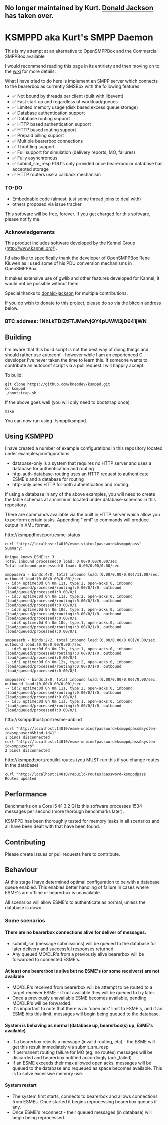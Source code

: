 ## No longer maintained by Kurt. [Donald Jackson](https://github.com/donald-jackson) has taken over.

# KSMPPD aka Kurt's SMPP Daemon

This is my attempt at an alternative to OpenSMPPBox and the Commercial SMPPBox available

I would recommend reading this page in its entiriety and then moving on to the [wiki](https://github.com/kneodev/ksmppd/wiki) for more details.

What I have tried to do here is implement an SMPP server which connects to the bearerbox as currently SMSBox with the following features:

* :white_check_mark: Not bound by threads per client (built with libevent) 
* :white_check_mark: Fast start up and regardless of workload/queues 
* :white_check_mark: Limited memory usage (disk based excess queue storage)
* :white_check_mark: Database authentication support 
* :white_check_mark: Database routing support 
* :white_check_mark: HTTP based authentication support
* :white_check_mark: HTTP based routing support
* :white_check_mark: Prepaid billing support
* :white_check_mark: Multiple bearerbox connections 
* :white_check_mark: Throttling support 
* :white_check_mark: Full support for simulation (delivery reports, MO, failures)
* :white_check_mark: Fully asynchronous 
* :white_check_mark: submit_sm_resp PDU's only provided once bearerbox or database has accepted storage 
* :white_check_mark: HTTP routers use a callback mechanism

### TO-DO
* Embeddable code (almost, just some thread joins to deal with)
* others proposed via issue tracker

This software will be free, forever. If you get charged for this software, please notify me.

### Acknowledgements

This product includes software developed by the Kannel Group (http://www.kannel.org/).

I'd also like to specifically thank the developer of OpenSMPPBox Rene Kluwen as I used some of his PDU conversion mechanisms in OpenSMPPBox.

It makes extensive use of gwlib and other features developed for Kannel, it would not be possible without them.

Special thanks to [donald-jackson](https://github.com/donald-jackson) for multiple contributions.

If you do wish to donate to this project, please do so via the bitcoin address below.

### BTC address: 1NhLkTDiZtFTJMefvjQY4pUWM3jD641jWN

## Building

I'm aware that this build script is not the best way of doing things and should rather use autoconf - however while I am an experienced C developer I've never taken the time to learn this. If someone wants to contribute an autoconf script via a pull request I will happily accept.

To build:

    git clone https://github.com/kneodev/ksmppd.git
    cd ksmppd
    ./bootstrap.sh

If the above goes well (you will only need to bootstrap once)

    make

You can now run using ./smpp/ksmppd.

## Using KSMPPD

I have created a number of example configurations in this repository located under examples/configurations

* database-only is a system that requires no HTTP server and uses a database for authentication and routing
* http-auth-database-routing uses an HTTP request to authenticate ESME's and a database for routing
* http-only uses HTTP for both authentication and routing.

If using a database in any of the above examples, you will need to create the table schemas at a minimum located under database-schemas in this repository.

There are commands available via the built in HTTP server which allow you to perform certain tasks. Appending ".xml" to commands will produce output in XML format.

http://ksmppdhost:port/esme-status

    curl "http://localhost:14010/esme-status?password=ksmppdpass"
    Summary: 

    Unique known ESME's: 3
    Total inbound processed:0 load: 0.00/0.00/0.00/sec
    Total outbound processed:0 load: 0.00/0.00/0.00/sec

    smppusera - binds:4/0, total inbound load:(0.00/0.00/0.00)/11.00/sec, outbound load:(0.00/0.00/0.00)/sec
    -- id:4 uptime:0d 0h 0m 11s, type:2, open-acks:0, inbound (load/queued/processed/routing):0.00/0/1/0, outbound (load/queued/processed):0.00/0/1
    -- id:3 uptime:0d 0h 0m 11s, type:2, open-acks:0, inbound (load/queued/processed/routing):0.00/0/1/0, outbound (load/queued/processed):0.00/0/1
    -- id:9 uptime:0d 0h 0m 10s, type:1, open-acks:0, inbound (load/queued/processed/routing):0.00/0/1/0, outbound (load/queued/processed):0.00/0/1
    -- id:8 uptime:0d 0h 0m 10s, type:1, open-acks:0, inbound (load/queued/processed/routing):0.00/0/1/0, outbound (load/queued/processed):0.00/0/1

    smppuserb - binds:2/2, total inbound load:(0.00/0.00/0.00)/0.00/sec, outbound load:(0.00/0.00/0.00)/sec
    -- id:0 uptime:0d 0h 0m 13s, type:1, open-acks:0, inbound (load/queued/processed/routing):0.00/0/1/0, outbound (load/queued/processed):0.00/0/1
    -- id:1 uptime:0d 0h 0m 12s, type:2, open-acks:0, inbound (load/queued/processed/routing):0.00/0/1/0, outbound (load/queued/processed):0.00/0/1

    smppuserc - binds:2/0, total inbound load:(0.00/0.00/0.00)/0.00/sec, outbound load:(0.00/0.00/0.00)/sec
    -- id:2 uptime:0d 0h 0m 11s, type:2, open-acks:0, inbound (load/queued/processed/routing):0.00/0/1/0, outbound (load/queued/processed):0.00/0/1
    -- id:5 uptime:0d 0h 0m 11s, type:1, open-acks:0, inbound (load/queued/processed/routing):0.00/0/1/0, outbound (load/queued/processed):0.00/0/1

http://ksmppdhost:port/esme-unbind

    curl "http://localhost:14010/esme-unbind?password=ksmppdpass&system-id=smppuserb&bind-id=1"
    1 binds disconnected
    curl "http://localhost:14010/esme-unbind?password=ksmppdpass&system-id=smppuserb"
    2 binds disconnected   

http://ksmppd:port/rebuild-routes (you MUST run this if you change routes in the database)

    curl "http://localhost:14010/rebuild-routes?password=ksmppdpass
    Routes updated

## Performance

Benchmarks on a Core i5 @ 3.2 GHz this software processes 1534 messages per second (more thorough benchmarks later). 

KSMPPD has been thoroughly tested for memory leaks in all scenarios and all have been dealt with that have been found.

## Contributing

Please create issues or pull requests here to contribute.

## Behaviour

At this stage I have determined optimal configuration to be with a database queue enabled. This enables better handling of failure in cases where ESME's are offline or bearerbox is unavailable.

All scenarios will allow ESME's to authenticate as normal, unless the database is down.

### Some scenarios

#### There are no bearerbox connections alive for deliver of messages.

* submit_sm (message submissions) will be queued to the database for later delivery and successful responses returned.
* Any queued MO/DLR's from a previously alive bearerbox will be forwarded to connected ESME's.

#### At least one bearerbox is alive but no ESME's (or some receivers) are not available
* MO/DLR's received from bearerbox will be attempt to be routed to a target receiver ESME - if not available they will be queued to try later.
* Once a previously unavailable ESME becomes available, pending MO/DLR's will be forwarded.
* It's important to note that there is an 'open ack' limit to ESME's, and if an ESME hits this limit, messages will begin being queued to the database.

#### System is behaving as normal (database up, bearerbox(s) up, ESME's available)
* If a bearerbox rejects a message (invalid routing, etc) - the ESME will get this result immediately via submit_sm_resp
* If permanent routing failure for MO (eg: no routes) messages will be discarded and bearerbox notified accordingly (ack_failed)
* If an ESME exceeds their max allowed open acks, messages will be queued to the database and requeued as space becomes available. This is to solve excessive memory use.

#### System restart
* The system first starts, connects to bearerbox and allows connections from ESMEs. Once started it begins reprocessing bearerbox queues if any.
* Once ESME's reconnect - their queued messages (in database) will begin being reprocessed.







